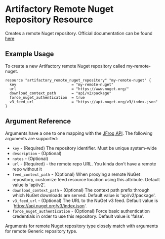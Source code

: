# Artifactory Remote Nuget Repository Resource

Creates a remote Nuget repository.
Official documentation can be found [here](https://www.jfrog.com/confluence/display/JFROG/NuGet+Repositories)


## Example Usage
To create a new Artifactory remote Nuget repository called my-remote-nuget.

```hcl
resource "artifactory_remote_nuget_repository" "my-remote-nuget" {
  key                         = "my-remote-nuget"
  url                         = "https://www.nuget.org/"
  download_context_path       = "api/v2/package"
  force_nuget_authentication  = true
  v3_feed_url                 = "https://api.nuget.org/v3/index.json"
}
```

## Argument Reference

Arguments have a one to one mapping with the [JFrog API](https://www.jfrog.com/confluence/display/RTF/Repository+Configuration+JSON). The following arguments are supported:

* `key` - (Required) The repository identifier. Must be unique system-wide
* `description` - (Optional)
* `notes` - (Optional)
* `url` - (Required) - the remote repo URL. You kinda don't have a remote repo without it
* `feed_context_path` - (Optional) When proxying a remote NuGet repository, customize feed resource location using this attribute. Default value is 'api/v2'.
* `download_context_path` - (Optional) The context path prefix through which NuGet downloads are served. Default value is 'api/v2/package'.
* `v3_feed_url` - (Optional) The URL to the NuGet v3 feed. Default value is 'https://api.nuget.org/v3/index.json'.
* `force_nuget_authentication` - (Optional) Force basic authentication credentials in order to use this repository. Default value is 'false'.

Arguments for remote Nuget repository type closely match with arguments for remote Generic repository type.